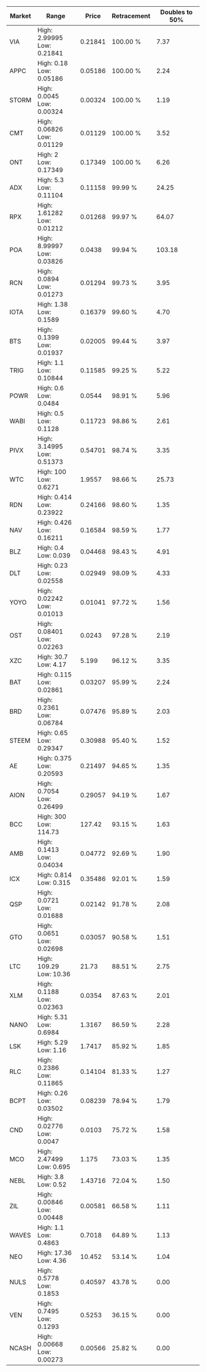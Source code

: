 | Market | Range | Price| Retracement | Doubles to 50% |
| --- | --- | --- | --- | --- |
| VIA | High: 2.99995<br />Low: 0.21841 | 0.21841 | 100.00 % | 7.37 |
| APPC | High: 0.18<br />Low: 0.05186 | 0.05186 | 100.00 % | 2.24 |
| STORM | High: 0.0045<br />Low: 0.00324 | 0.00324 | 100.00 % | 1.19 |
| CMT | High: 0.06826<br />Low: 0.01129 | 0.01129 | 100.00 % | 3.52 |
| ONT | High: 2<br />Low: 0.17349 | 0.17349 | 100.00 % | 6.26 |
| ADX | High: 5.3<br />Low: 0.11104 | 0.11158 | 99.99 % | 24.25 |
| RPX | High: 1.61282<br />Low: 0.01212 | 0.01268 | 99.97 % | 64.07 |
| POA | High: 8.99997<br />Low: 0.03826 | 0.0438 | 99.94 % | 103.18 |
| RCN | High: 0.0894<br />Low: 0.01273 | 0.01294 | 99.73 % | 3.95 |
| IOTA | High: 1.38<br />Low: 0.1589 | 0.16379 | 99.60 % | 4.70 |
| BTS | High: 0.1399<br />Low: 0.01937 | 0.02005 | 99.44 % | 3.97 |
| TRIG | High: 1.1<br />Low: 0.10844 | 0.11585 | 99.25 % | 5.22 |
| POWR | High: 0.6<br />Low: 0.0484 | 0.0544 | 98.91 % | 5.96 |
| WABI | High: 0.5<br />Low: 0.1128 | 0.11723 | 98.86 % | 2.61 |
| PIVX | High: 3.14995<br />Low: 0.51373 | 0.54701 | 98.74 % | 3.35 |
| WTC | High: 100<br />Low: 0.6271 | 1.9557 | 98.66 % | 25.73 |
| RDN | High: 0.414<br />Low: 0.23922 | 0.24166 | 98.60 % | 1.35 |
| NAV | High: 0.426<br />Low: 0.16211 | 0.16584 | 98.59 % | 1.77 |
| BLZ | High: 0.4<br />Low: 0.039 | 0.04468 | 98.43 % | 4.91 |
| DLT | High: 0.23<br />Low: 0.02558 | 0.02949 | 98.09 % | 4.33 |
| YOYO | High: 0.02242<br />Low: 0.01013 | 0.01041 | 97.72 % | 1.56 |
| OST | High: 0.08401<br />Low: 0.02263 | 0.0243 | 97.28 % | 2.19 |
| XZC | High: 30.7<br />Low: 4.17 | 5.199 | 96.12 % | 3.35 |
| BAT | High: 0.115<br />Low: 0.02861 | 0.03207 | 95.99 % | 2.24 |
| BRD | High: 0.2361<br />Low: 0.06784 | 0.07476 | 95.89 % | 2.03 |
| STEEM | High: 0.65<br />Low: 0.29347 | 0.30988 | 95.40 % | 1.52 |
| AE | High: 0.375<br />Low: 0.20593 | 0.21497 | 94.65 % | 1.35 |
| AION | High: 0.7054<br />Low: 0.26499 | 0.29057 | 94.19 % | 1.67 |
| BCC | High: 300<br />Low: 114.73 | 127.42 | 93.15 % | 1.63 |
| AMB | High: 0.1413<br />Low: 0.04034 | 0.04772 | 92.69 % | 1.90 |
| ICX | High: 0.814<br />Low: 0.315 | 0.35486 | 92.01 % | 1.59 |
| QSP | High: 0.0721<br />Low: 0.01688 | 0.02142 | 91.78 % | 2.08 |
| GTO | High: 0.0651<br />Low: 0.02698 | 0.03057 | 90.58 % | 1.51 |
| LTC | High: 109.29<br />Low: 10.36 | 21.73 | 88.51 % | 2.75 |
| XLM | High: 0.1188<br />Low: 0.02363 | 0.0354 | 87.63 % | 2.01 |
| NANO | High: 5.31<br />Low: 0.6984 | 1.3167 | 86.59 % | 2.28 |
| LSK | High: 5.29<br />Low: 1.16 | 1.7417 | 85.92 % | 1.85 |
| RLC | High: 0.2386<br />Low: 0.11865 | 0.14104 | 81.33 % | 1.27 |
| BCPT | High: 0.26<br />Low: 0.03502 | 0.08239 | 78.94 % | 1.79 |
| CND | High: 0.02776<br />Low: 0.0047 | 0.0103 | 75.72 % | 1.58 |
| MCO | High: 2.47499<br />Low: 0.695 | 1.175 | 73.03 % | 1.35 |
| NEBL | High: 3.8<br />Low: 0.52 | 1.43716 | 72.04 % | 1.50 |
| ZIL | High: 0.00846<br />Low: 0.00448 | 0.00581 | 66.58 % | 1.11 |
| WAVES | High: 1.1<br />Low: 0.4863 | 0.7018 | 64.89 % | 1.13 |
| NEO | High: 17.36<br />Low: 4.36 | 10.452 | 53.14 % | 1.04 |
| NULS | High: 0.5778<br />Low: 0.1853 | 0.40597 | 43.78 % | 0.00 |
| VEN | High: 0.7495<br />Low: 0.1293 | 0.5253 | 36.15 % | 0.00 |
| NCASH | High: 0.00668<br />Low: 0.00273 | 0.00566 | 25.82 % | 0.00 |
